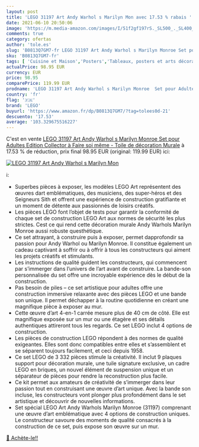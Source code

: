 ```yaml
---
layout: post
title: 'LEGO 31197 Art Andy Warhol s Marilyn Mon avec 17.53 % rabais '
date: 2021-06-10 20:50:06
image: 'https://m.media-amazon.com/images/I/51f2gf197rS._SL500_._SL400_.jpg'
comments: true
category: ofertas
author: 'tole.es'
slug: 'B0813Q7GM7-fr LEGO 31197 Art Andy Warhol s Marilyn Monroe Set pour...'
sku: 'B0813Q7GM7-fr'
tags: [ 'Cuisine et Maison','Posters','Tableaux, posters et arts décoratifs','lego', ]
actualPrice: 98.95 EUR
currency: EUR
price: 98.95
comparePrice: 119.99 EUR
prodname: 'LEGO 31197 Art Andy Warhol s Marilyn Monroe  Set pour Adultes  Edition Collector à Faire soi même - Toile de décoration Murale'
country: 'fr'
flag: '🇫🇷'
brand: 'LEGO'
buyurl: 'https://www.amazon.fr/dp/B0813Q7GM7/?tag=tolees0d-21'
descuento: '17.53'
average: '103.329675516227'
---
```


C'est en vente [LEGO 31197 Art Andy Warhol s Marilyn Monroe  Set pour Adultes  Edition Collector à Faire soi même - Toile de décoration Murale](https://www.amazon.fr/dp/B0813Q7GM7/?tag=tolees0d-21)  à  17.53 % de réduction, prix final  98.95 EUR (original: 119.99 EUR) ici:

[![LEGO 31197 Art Andy Warhol s Marilyn Mon](https://m.media-amazon.com/images/I/51f2gf197rS._SL500_._SL400_.jpg)](https://www.amazon.fr/dp/B0813Q7GM7/?tag=tolees0d-21)

ℹ️:

- Superbes pièces à exposer, les modèles LEGO Art représentent des œuvres dart emblématiques, des musiciens, des super-héros et des Seigneurs Sith et offrent une expérience de construction gratifiante et un moment de détente aux passionnés de loisirs créatifs.
- Les pièces LEGO font l’objet de tests pour garantir la conformité de chaque set de construction LEGO Art aux normes de sécurité les plus strictes. Cest ce qui rend cette décoration murale Andy Warhols Marilyn Monroe aussi robuste questhétique.
- Ce set attrayant, à construire puis à exposer, permet dapprofondir sa passion pour Andy Warhol ou Marilyn Monroe. Il constitue également un cadeau captivant à soffrir ou à offrir à tous les constructeurs qui aiment les projets créatifs et stimulants.
- Les instructions de qualité guident les constructeurs, qui commencent par s’immerger dans l’univers de l’art avant de construire. La bande-son personnalisée du set offre une incroyable expérience dès le début de la construction.
- Pas besoin de piles – ce set artistique pour adultes offre une construction immersive relaxante avec des pièces LEGO et une bande son unique. Il permet déchapper à la routine quotidienne en créant une magnifique pièce à exposer au mur.
- Cette œuvre d’art 4-en-1 carrée mesure plus de 40 cm de côté. Elle est magnifique exposée sur un mur ou une étagère et ses détails authentiques attireront tous les regards. Ce set LEGO inclut 4 options de construction.
- Les pièces de construction LEGO répondent à des normes de qualité exigeantes. Elles sont donc compatibles entre elles et s’assemblent et se séparent toujours facilement, et ceci depuis 1958.
- Ce set LEGO de 3 332 pièces stimule la créativité. Il inclut 9 plaques support pour décoration murale, une tuile signature exclusive, un cadre LEGO en briques, un nouvel élément de suspension unique et un séparateur de pièces pour rendre la reconstruction plus facile.
- Ce kit permet aux amateurs de créativité de s’immerger dans leur passion tout en construisant une œuvre d’art unique. Avec la bande son incluse, les constructeurs vont plonger plus profondément dans le set artistique et découvrir de nouvelles informations.
- Set spécial LEGO Art Andy Warhols Marilyn Monroe (31197) comprenant une œuvre d’art emblématique avec 4 options de construction uniques. Le constructeur savoure des moments de qualité consacrés à la construction de ce set, puis expose son œuvre sur un mur.

[🛒 Achète-le!!](https://www.amazon.fr/dp/B0813Q7GM7/?tag=tolees0d-21)

